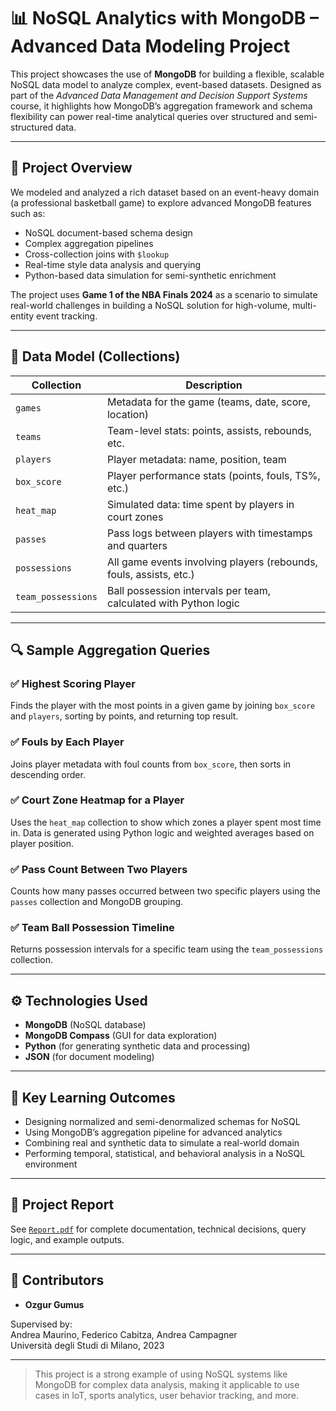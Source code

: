 # 📊 NoSQL Analytics with MongoDB – Advanced Data Modeling Project

This project showcases the use of **MongoDB** for building a flexible, scalable NoSQL data model to analyze complex, event-based datasets. Designed as part of the *Advanced Data Management and Decision Support Systems* course, it highlights how MongoDB’s aggregation framework and schema flexibility can power real-time analytical queries over structured and semi-structured data.

---

## 🚀 Project Overview

We modeled and analyzed a rich dataset based on an event-heavy domain (a professional basketball game) to explore advanced MongoDB features such as:

- NoSQL document-based schema design
- Complex aggregation pipelines
- Cross-collection joins with `$lookup`
- Real-time style data analysis and querying
- Python-based data simulation for semi-synthetic enrichment

The project uses **Game 1 of the NBA Finals 2024** as a scenario to simulate real-world challenges in building a NoSQL solution for high-volume, multi-entity event tracking.

---

## 🧱 Data Model (Collections)

| Collection          | Description                                                                 |
|---------------------|-----------------------------------------------------------------------------|
| `games`             | Metadata for the game (teams, date, score, location)                        |
| `teams`             | Team-level stats: points, assists, rebounds, etc.                           |
| `players`           | Player metadata: name, position, team                                       |
| `box_score`         | Player performance stats (points, fouls, TS%, etc.)                         |
| `heat_map`          | Simulated data: time spent by players in court zones                        |
| `passes`            | Pass logs between players with timestamps and quarters                      |
| `possessions`       | All game events involving players (rebounds, fouls, assists, etc.)          |
| `team_possessions`  | Ball possession intervals per team, calculated with Python logic            |

---

## 🔍 Sample Aggregation Queries

### ✅ Highest Scoring Player

Finds the player with the most points in a given game by joining `box_score` and `players`, sorting by points, and returning top result.

### ✅ Fouls by Each Player

Joins player metadata with foul counts from `box_score`, then sorts in descending order.

### ✅ Court Zone Heatmap for a Player

Uses the `heat_map` collection to show which zones a player spent most time in. Data is generated using Python logic and weighted averages based on player position.

### ✅ Pass Count Between Two Players

Counts how many passes occurred between two specific players using the `passes` collection and MongoDB grouping.

### ✅ Team Ball Possession Timeline

Returns possession intervals for a specific team using the `team_possessions` collection.

---

## ⚙️ Technologies Used

- **MongoDB** (NoSQL database)
- **MongoDB Compass** (GUI for data exploration)
- **Python** (for generating synthetic data and processing)
- **JSON** (for document modeling)

---

## 🧠 Key Learning Outcomes

- Designing normalized and semi-denormalized schemas for NoSQL
- Using MongoDB’s aggregation pipeline for advanced analytics
- Combining real and synthetic data to simulate a real-world domain
- Performing temporal, statistical, and behavioral analysis in a NoSQL environment

---

## 📄 Project Report

See [`Report.pdf`](./Report.pdf) for complete documentation, technical decisions, query logic, and example outputs.

---

## 👥 Contributors

- **Ozgur Gumus**  

Supervised by:  
Andrea Maurino, Federico Cabitza, Andrea Campagner  
Università degli Studi di Milano, 2023

---

> This project is a strong example of using NoSQL systems like MongoDB for complex data analysis, making it applicable to use cases in IoT, sports analytics, user behavior tracking, and more.
